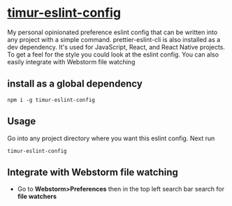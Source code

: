 # [timur-eslint-config](https://www.npmjs.com/package/timur-eslint-config)

My personal opinionated preference eslint config that can be written into any project with a simple command. prettier-eslint-cli is also installed as a dev dependency. It's used for JavaScript, React, and React Native projects. To get a feel for the style you could look at the eslint config. You can also easily integrate with Webstorm file watching

## install as a global dependency

```
npm i -g timur-eslint-config
```

## Usage

Go into any project directory where you want this eslint config. Next run 
```
timur-eslint-config
```

## Integrate with Webstorm file watching

- Go to __Webstorm>Preferences__ then in the top left search bar search for __file watchers__

